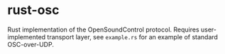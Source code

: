 rust-osc
========

Rust implementation of the OpenSoundControl protocol.
Requires user-implemented transport layer, see `example.rs` for an example of standard OSC-over-UDP.
